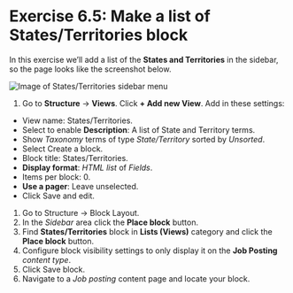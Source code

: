# Exercise 6.5: Make a list of States/Territories block

In this exercise we’ll add a list of the **States and Territories** in the sidebar, so the page looks like the screenshot below.

![Image of States/Territories sidebar menu](../.gitbook/assets/31%20%281%29.png)

1. Go to **Structure** → **Views**. Click **+ Add new View**. Add in these settings:

* View name: States/Territories.
* Select to enable **Description**: A list of State and Territory terms.
* Show _Taxonomy_ terms of type _State/Territory_ sorted by _Unsorted_.
* Select Create a block.
* Block title: States/Territories.
* **Display format**: _HTML list_ of _Fields_.
* Items per block: 0.
* **Use a pager**: Leave unselected.
* Click Save and edit.

1. Go to Structure → Block Layout.
2. In the _Sidebar_ area click the **Place block** button.
3. Find **States/Territories** block in **Lists \(Views\)** category and click the **Place block** button.
4. Configure block visibility settings to only display it on the **Job Posting** _content type_.
5. Click Save block.
6. Navigate to a _Job posting_ content page and locate your block.
